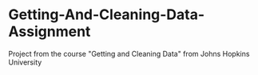 # Getting-And-Cleaning-Data-Assignment
Project from the course "Getting and Cleaning Data" from Johns Hopkins University

